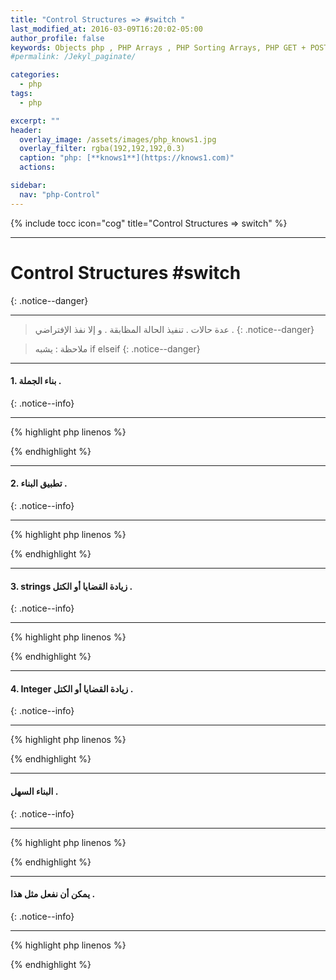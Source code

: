 ```yaml
---
title: "Control Structures => #switch "
last_modified_at: 2016-03-09T16:20:02-05:00
author_profile: false
keywords: Objects php , PHP Arrays , PHP Sorting Arrays, PHP GET + POST + REQUEST,  Control Structures if , Control Structures else  endif , (while),  endwhile, , ,for, endfor, ,foreach, endforeach, switch, endswitch , switch,
#permalink: /Jekyl_paginate/

categories:
  - php
tags:
  - php

excerpt: ""
header:
  overlay_image: /assets/images/php_knows1.jpg
  overlay_filter: rgba(192,192,192,0.3)
  caption: "php: [**knows1**](https://knows1.com)"
  actions:

sidebar:
  nav: "php-Control"
---
```

{% include tocc icon="cog" title="Control Structures => switch" %}





******************************************
# Control Structures #switch
{: .notice--danger}
******************************************

> عدة حالات . تنفيذ الحالة المظابقة . و إلا نفذ الإفتراضي .
{: .notice--danger}

> ملاحظة : يشبه
> if elseif
{: .notice--danger}
******************************************
#### 1. بناء الجملة .
{: .notice--info}
******************************************

{% highlight php linenos %}
<?php
switch (variable) {
  case 'value':
    // code...
    break;

  default:
    // code...
    break;
}
?>

  {% endhighlight %}
******************************************
#### 2. تطبيق البناء .
{: .notice--info}
******************************************
{% highlight php linenos %}



<?php
$a = 5;
switch ($a) {
  case '5':
    echo "a = 5";
    break;

  default:
    echo "a !== 5";
    break;
}
?>  

  {% endhighlight %}


******************************************
#### 3. strings زيادة القضايا أو الكتل .
{: .notice--info}
******************************************


{% highlight php linenos %}
<?php
$a = "sign in";
switch ($a) {

  case 'New user':
    echo "Register your blog";
    break;

  case 'member':
    echo "Enter the password";
    break;


  case 'unregistered':
    echo "Register";
    break;


  case 'editor':
    echo "password";
    break;    

  case 'sign in':
    echo "Welcome What's New?";
    break;

  default:
    echo "You cannot access the requested newspaper";
    break;
}
?>  




  {% endhighlight %}


******************************************
#### 4. Integer زيادة القضايا أو الكتل .
{: .notice--info}
******************************************
{% highlight php linenos %}
<?php
$a = 5;
switch ($a) {

  case '1':
    echo "Register your blog";
    break;

  case '2':
    echo "Enter the password";
    break;


  case '3':
    echo "Register";
    break;


  case '5':
    echo "password";
    break;    

  case '4':
    echo "Welcome What's New?";
    break;

  default:
    echo "You cannot access the requested newspaper";
    break;
}
?>  




  {% endhighlight %}


******************************************
#### البناء السهل .
{: .notice--info}
******************************************

{% highlight php linenos %}

<?php
$a = 'hallo5';
switch ($a) {
  case 'hallo1': echo "string1"; break;
  case 'hallo2': echo "string2"; break;
  case 'hallo3': echo "string3"; break;
  case 'hallo4': echo "string4"; break;
  case 'hallo5': echo "string5"; break;
  default: echo "string"; break;
}

 ?>




  {% endhighlight %}


******************************************
#### يمكن أن نفعل مثل هذا .
{: .notice--info}
******************************************

{% highlight php linenos %}

<?php
$a = date("h");
$b = date("M,d,Y h:i:s A");  
switch ($a) {
  case '1': echo "The time is now $b"; break;
  case '2': echo "The time is now $b"; break;
  case '3': echo "The time is now $b"; break;
  case '4': echo "The time is now $b"; break;
  case '5': echo "The time is now $b"; break;
  case '6': echo "The time is now $b"; break;
  case '7': echo "The time is now $b"; break;
  case '8': echo "The time is now $b"; break;
  case '9': echo "The time is now $b"; break;
  case '10': echo "The time is now $b"; break;
  case '11': echo "The time is now $b"; break;
  case '12': echo "The time is now $b"; break;

  default: echo "string"; break;
}

 ?>

  {% endhighlight %}
